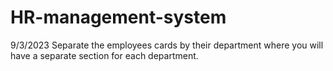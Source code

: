 # HR-management-system

9/3/2023
Separate the employees cards by their department where you will have a separate section for each department.